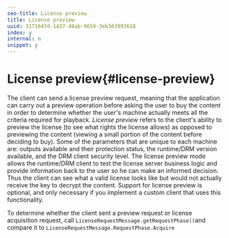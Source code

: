 ```yaml
---
seo-title: License preview
title: License preview
uuid: 3171647d-1437-48ab-9659-3eb363993618
index: y
internal: n
snippet: y
---
```


# License preview{#license-preview}

The client can send a license preview request, meaning that the application can carry out a preview operation before asking the user to buy the content in order to determine whether the user's machine actually meets all the criteria required for playback. *License preview* refers to the client's ability to preview the license (to see what rights the license allows) as opposed to previewing the content (viewing a small portion of the content before deciding to buy). Some of the parameters that are unique to each machine are: outputs available and their protection status, the runtime/DRM version available, and the DRM client security level. The license preview mode allows the runtime/DRM client to test the license server business logic and provide information back to the user so he can make an informed decision. Thus the client can see what a valid license looks like but would not actually receive the key to decrypt the content. Support for license preview is optional, and only necessary if you implement a custom client that uses this functionality.

To determine whether the client sent a preview request or license acquisition request, call `LicenseRequestMessage.getRequestPhase()`and compare it to `LicenseRequestMessage.RequestPhase.Acquire` 
